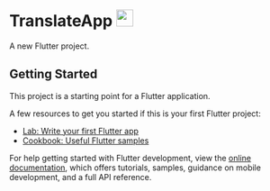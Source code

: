 # TranslateApp <img src="https://user-images.githubusercontent.com/103208820/210183768-6358c59d-efc3-4d43-ba6b-a1137a7e4e5d.png"  width="30" height="30"/>

A new Flutter project.

## Getting Started

This project is a starting point for a Flutter application.

A few resources to get you started if this is your first Flutter project:

- [Lab: Write your first Flutter app](https://docs.flutter.dev/get-started/codelab)
- [Cookbook: Useful Flutter samples](https://docs.flutter.dev/cookbook)

For help getting started with Flutter development, view the
[online documentation](https://docs.flutter.dev/), which offers tutorials,
samples, guidance on mobile development, and a full API reference.
